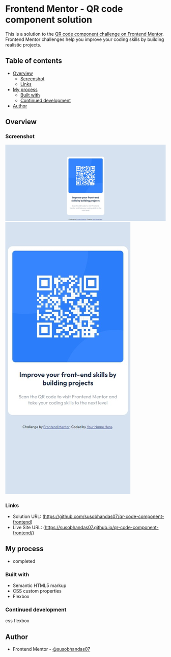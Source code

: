 # Frontend Mentor - QR code component solution

This is a solution to the [QR code component challenge on Frontend Mentor](https://www.frontendmentor.io/challenges/qr-code-component-iux_sIO_H). Frontend Mentor challenges help you improve your coding skills by building realistic projects. 

## Table of contents

- [Overview](#overview)
  - [Screenshot](#screenshot)
  - [Links](#links)
- [My process](#my-process)
  - [Built with](#built-with)
  - [Continued development](#continued-development)
- [Author](#author)

## Overview

### Screenshot

![](./screenshots/screenshot-desk.jpeg)
![](./screenshots/screenshot-mob.jpeg)

### Links

- Solution URL: (https://github.com/susobhandas07/qr-code-component-frontend)
- Live Site URL: (https://susobhandas07.github.io/qr-code-component-frontend/)

## My process

- completed

### Built with

- Semantic HTML5 markup
- CSS custom properties
- Flexbox

### Continued development

css flexbox

## Author

- Frontend Mentor - [@susobhandas07](https://www.frontendmentor.io/profile/susobhandas07)
